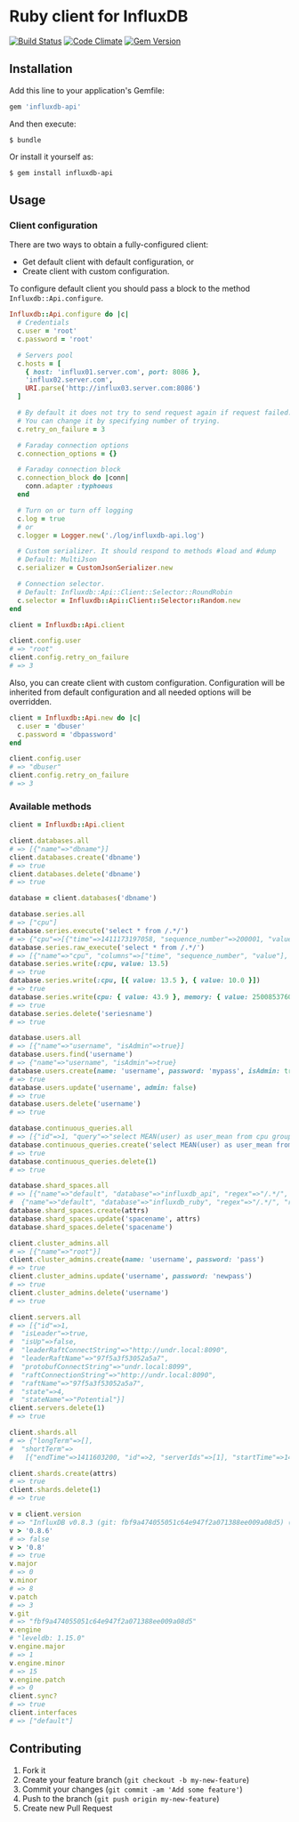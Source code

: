 # Ruby client for InfluxDB

[![Build Status](https://travis-ci.org/undr/influxdb-api.svg?branch=master)](https://travis-ci.org/undr/influxdb-api) [![Code Climate](https://codeclimate.com/github/undr/influxdb-api/badges/gpa.svg)](https://codeclimate.com/github/undr/influxdb-api) [![Gem Version](https://badge.fury.io/rb/influxdb-api.svg)](http://badge.fury.io/rb/influxdb-api)

## Installation

Add this line to your application's Gemfile:

```ruby
gem 'influxdb-api'
```

And then execute:

```
$ bundle
```

Or install it yourself as:

```
$ gem install influxdb-api
```

## Usage

### Client configuration

There are two ways to obtain a fully-configured client:

- Get default client with default configuration, or
- Create client with custom configuration.

To configure default client you should pass a block to the method `Influxdb::Api.configure`.

```ruby
Influxdb::Api.configure do |c|
  # Credentials
  c.user = 'root'
  c.password = 'root'

  # Servers pool
  c.hosts = [
    { host: 'influx01.server.com', port: 8086 },
    'influx02.server.com',
    URI.parse('http://influx03.server.com:8086')
  ]

  # By default it does not try to send request again if request failed.
  # You can change it by specifying number of trying.
  c.retry_on_failure = 3

  # Faraday connection options
  c.connection_options = {}

  # Faraday connection block
  c.connection_block do |conn|
    conn.adapter :typhoeus
  end

  # Turn on or turn off logging
  c.log = true
  # or
  c.logger = Logger.new('./log/influxdb-api.log')

  # Custom serializer. It should respond to methods #load and #dump
  # Default: MultiJson
  c.serializer = CustomJsonSerializer.new

  # Connection selector.
  # Default: Influxdb::Api::Client::Selector::RoundRobin
  c.selector = Influxdb::Api::Client::Selector::Random.new
end

client = Influxdb::Api.client

client.config.user
# => "root"
client.config.retry_on_failure
# => 3
```

Also, you can create client with custom configuration. Configuration will be inherited from default configuration and all needed options will be overridden.

```ruby
client = Influxdb::Api.new do |c|
  c.user = 'dbuser'
  c.password = 'dbpassword'
end

client.config.user
# => "dbuser"
client.config.retry_on_failure
# => 3
```

### Available methods

```ruby
client = Influxdb::Api.client

client.databases.all
# => [{"name"=>"dbname"}]
client.databases.create('dbname')
# => true
client.databases.delete('dbname')
# => true

database = client.databases('dbname')

database.series.all
# => ["cpu"]
database.series.execute('select * from /.*/')
# => {"cpu"=>[{"time"=>1411173197058, "sequence_number"=>200001, "value"=>13.5}]}
database.series.raw_execute('select * from /.*/')
# => [{"name"=>"cpu", "columns"=>["time", "sequence_number", "value"], "points"=>[[1411173197058, 200001, 13.5]]}]
database.series.write(:cpu, value: 13.5)
# => true
database.series.write(:cpu, [{ value: 13.5 }, { value: 10.0 }])
# => true
database.series.write(cpu: { value: 43.9 }, memory: { value: 2500853760 })
# => true
database.series.delete('seriesname')
# => true

database.users.all
# => [{"name"=>"username", "isAdmin"=>true}]
database.users.find('username')
# => {"name"=>"username", "isAdmin"=>true}
database.users.create(name: 'username', password: 'mypass', isAdmin: true)
# => true
database.users.update('username', admin: false)
# => true
database.users.delete('username')
# => true

database.continuous_queries.all
# => [{"id"=>1, "query"=>"select MEAN(user) as user_mean from cpu group by time(1m) into cpu.1m.user_mean"}]
database.continuous_queries.create('select MEAN(user) as user_mean from cpu group by time(1m) into cpu.1m.user_mean')
# => true
database.continuous_queries.delete(1)
# => true

database.shard_spaces.all
# => [{"name"=>"default", "database"=>"influxdb_api", "regex"=>"/.*/", "retentionPolicy"=>"inf", "shardDuration"=>"7d", "replicationFactor"=>1, "split"=>1},
#  {"name"=>"default", "database"=>"influxdb_ruby", "regex"=>"/.*/", "retentionPolicy"=>"inf", "shardDuration"=>"7d", "replicationFactor"=>1, "split"=>1}]
database.shard_spaces.create(attrs)
database.shard_spaces.update('spacename', attrs)
database.shard_spaces.delete('spacename')

client.cluster_admins.all
# => [{"name"=>"root"}]
client.cluster_admins.create(name: 'username', password: 'pass')
# => true
client.cluster_admins.update('username', password: 'newpass')
# => true
client.cluster_admins.delete('username')
# => true

client.servers.all
# => [{"id"=>1,
#  "isLeader"=>true,
#  "isUp"=>false,
#  "leaderRaftConnectString"=>"http://undr.local:8090",
#  "leaderRaftName"=>"97f5a3f53052a5a7",
#  "protobufConnectString"=>"undr.local:8099",
#  "raftConnectionString"=>"http://undr.local:8090",
#  "raftName"=>"97f5a3f53052a5a7",
#  "state"=>4,
#  "stateName"=>"Potential"}]
client.servers.delete(1)
# => true

client.shards.all
# => {"longTerm"=>[],
#  "shortTerm"=>
#   [{"endTime"=>1411603200, "id"=>2, "serverIds"=>[1], "startTime"=>1410998400}, {"endTime"=>1410998400, "id"=>1, "serverIds"=>[1], "startTime"=>1410393600}]}

client.shards.create(attrs)
# => true
client.shards.delete(1)
# => true

v = client.version
# => "InfluxDB v0.8.3 (git: fbf9a474055051c64e947f2a071388ee009a08d5) (leveldb: 1.15)"
v > '0.8.6'
# => false
v > '0.8'
# => true
v.major
# => 0
v.minor
# => 8
v.patch
# => 3
v.git
# => "fbf9a474055051c64e947f2a071388ee009a08d5"
v.engine
# "leveldb: 1.15.0"
v.engine.major
# => 1
v.engine.minor
# => 15
v.engine.patch
# => 0
client.sync?
# => true
client.interfaces
# => ["default"]
```

## Contributing

1. Fork it
2. Create your feature branch (`git checkout -b my-new-feature`)
3. Commit your changes (`git commit -am 'Add some feature'`)
4. Push to the branch (`git push origin my-new-feature`)
5. Create new Pull Request
